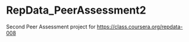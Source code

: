 RepData_PeerAssessment2
=======================

Second Peer Assessment project for https://class.coursera.org/repdata-008
